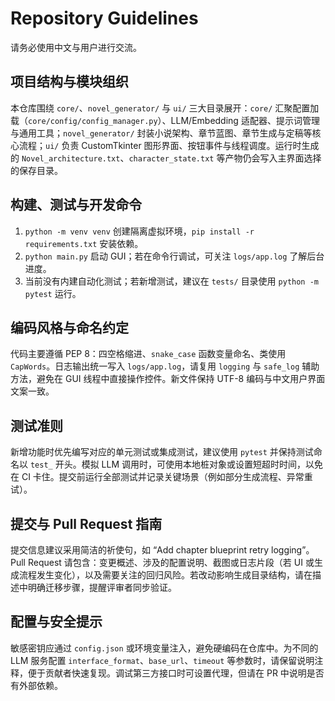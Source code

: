 # Repository Guidelines
请务必使用中文与用户进行交流。

## 项目结构与模块组织
本仓库围绕 `core/`、`novel_generator/` 与 `ui/` 三大目录展开：`core/` 汇聚配置加载（`core/config/config_manager.py`）、LLM/Embedding 适配器、提示词管理与通用工具；`novel_generator/` 封装小说架构、章节蓝图、章节生成与定稿等核心流程；`ui/` 负责 CustomTkinter 图形界面、按钮事件与线程调度。运行时生成的 `Novel_architecture.txt`、`character_state.txt` 等产物仍会写入主界面选择的保存目录。

## 构建、测试与开发命令
1. `python -m venv venv` 创建隔离虚拟环境，`pip install -r requirements.txt` 安装依赖。
2. `python main.py` 启动 GUI；若在命令行调试，可关注 `logs/app.log` 了解后台进度。
3. 当前没有内建自动化测试；若新增测试，建议在 `tests/` 目录使用 `python -m pytest` 运行。

## 编码风格与命名约定
代码主要遵循 PEP 8：四空格缩进、`snake_case` 函数变量命名、类使用 `CapWords`。日志输出统一写入 `logs/app.log`，请复用 `logging` 与 `safe_log` 辅助方法，避免在 GUI 线程中直接操作控件。新文件保持 UTF-8 编码与中文用户界面文案一致。

## 测试准则
新增功能时优先编写对应的单元测试或集成测试，建议使用 `pytest` 并保持测试命名以 `test_` 开头。模拟 LLM 调用时，可使用本地桩对象或设置短超时时间，以免在 CI 卡住。提交前运行全部测试并记录关键场景（例如部分生成流程、异常重试）。

## 提交与 Pull Request 指南
提交信息建议采用简洁的祈使句，如 “Add chapter blueprint retry logging”。Pull Request 请包含：变更概述、涉及的配置说明、截图或日志片段（若 UI 或生成流程发生变化），以及需要关注的回归风险。若改动影响生成目录结构，请在描述中明确迁移步骤，提醒评审者同步验证。

## 配置与安全提示
敏感密钥应通过 `config.json` 或环境变量注入，避免硬编码在仓库中。为不同的 LLM 服务配置 `interface_format`、`base_url`、`timeout` 等参数时，请保留说明注释，便于贡献者快速复现。调试第三方接口时可设置代理，但请在 PR 中说明是否有外部依赖。
